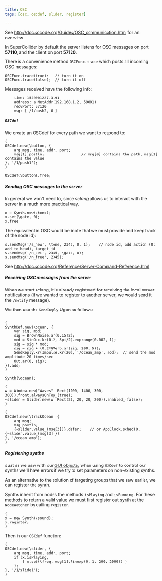 ```yaml
---
title: OSC
tags: [osc, oscdef, slider, register]

---
```


See <http://doc.sccode.org/Guides/OSC_communication.html> for an overview.

In SuperCollider by default the server listens for OSC messages on port __57110__,
and the client on port __57120__.

There is a convenience method `OSCFunc.trace` which posts all incoming OSC messages:

~~~
OSCFunc.trace(true);   // turn it on
OSCFunc.trace(false);  // turn it off
~~~

Messages received have the following info:
~~~
	time: 1529001227.3191
	address: a NetAddr(192.168.1.2, 59001)
	recvPort: 57120
	msg: [ /1/push2, 0 ]
~~~

##### `OSCdef`

We create an OSCdef for every path we want to respond to:

~~~
(
OSCdef.new(\button, {
    arg msg, time, addr, port;
    msg[1].postln;                 // msg[0] contains the path, msg[1] contains the value
}, '/1/push1');
)

OSCdef(\button).free;
~~~

##### Sending OSC messages to the server

In general we won't need to, since *sclang* allows us to interact
with the server in a much more practical way.

~~~
x = Synth.new(\tone);
x.set(\gate, 0);
x.free
~~~

The equivalent in OSC would be (note that we must provide and keep track of the node id):

~~~
s.sendMsg('/s_new', \tone, 2345, 0, 1);    // node id, add action (0: add to head), target id
s.sendMsg('/n_set', 2345, \gate, 0);
s.sendMsg('/n_free', 2345);
~~~

See <http://doc.sccode.org/Reference/Server-Command-Reference.html>

##### Receiving OSC messages from the server

When we start sclang, it is already registered for receiving the local server notifications
(if we wanted to register to another server, we would send it the `/notify` message).

We then use the `SendReply` Ugen as follows:

~~~

(
SynthDef.new(\ocean, {
	var sig, mod;
	sig = BrownNoise.ar(0.15!2);
	mod = SinOsc.kr(0.2, 3pi/2).exprange(0.002, 1);
	sig = sig * mod;
	sig = sig + (0.2*GVerb.ar(sig, 200, 5));
	SendReply.kr(Impulse.kr(20), '/ocean_amp', mod);  // send the mod amplitude 20 times/sec
	Out.ar(0, sig);
}).add;
)

Synth(\ocean);

(
w = Window.new("Waves", Rect(1100, 1400, 300, 300)).front.alwaysOnTop_(true);
~slider = Slider.new(w, Rect(20, 20, 20, 200)).enabled_(false);
)

(
OSCdef.new(\trackOcean, {
	arg msg;
	msg.postln;
	{~slider.value_(msg[3])}.defer;    // or AppClock.sched(0, {~slider.value_(msg[3])})
}, '/ocean_amp');
)

~~~


##### Registering synths

Just as we saw with our [GUI objects](/post/gui), when using `OSCdef` to control our synths we'll have errors
if we try to set parameters on non-existing synths.

As an alternative to the solution of targeting groups that we saw earlier, we can register the synth.

Synths inherit from nodes the methods `isPlaying` and `isRunning`. For these methods to return a valid
value we must first register out synth at the `NodeWatcher` by calling `register`.

~~~
(
x = new Synth(\sound);
x.register;
)
~~~

Then in our `OSCdef` function:

~~~
(
OSCdef.new(\slider, {
    arg msg, time, addr, port;
    if (x.isPlaying,
    	{ x.set(\freq, msg[1].linexp(0, 1, 200, 2000)) }
    );
}, '/1/slide1');
)
~~~
